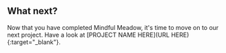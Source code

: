 ## What next?

Now that you have completed Mindful Meadow, it's time to move on to our next project. Have a look at [PROJECT NAME HERE](URL HERE){:target="_blank"}.
